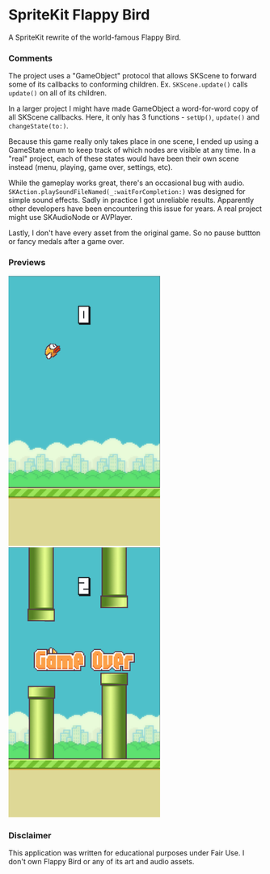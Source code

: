 # SpriteKit Flappy Bird

A SpriteKit rewrite of the world-famous Flappy Bird.

### Comments
The project uses a "GameObject" protocol that allows SKScene to forward some of its callbacks to conforming children.
Ex. `SKScene.update()` calls `update()` on all of its children.

In a larger project I might have made GameObject a word-for-word copy of all SKScene callbacks. Here, it only has 3 functions - `setUp()`, `update()` and `changeState(to:)`.

Because this game really only takes place in one scene, I ended up using a GameState enum to keep track of which nodes are visible at any time. In a "real" project, each of these states would have been their own scene instead (menu, playing, game over, settings, etc).

While the gameplay works great, there's an occasional bug with audio. `SKAction.playSoundFileNamed(_:waitForCompletion:)` was designed for simple sound effects. Sadly in practice I got unreliable results. Apparently other developers have been encountering this issue for years. A real project might use SKAudioNode or AVPlayer.

Lastly, I don't have every asset from the original game. So no pause buttton or fancy medals after a game over.

### Previews
<p float="left">
  <img src="PreviewImages/preview0.png" width="300" />
  <img src="PreviewImages/preview1.png" width="300" /> 
</p>

### Disclaimer
This application was written for educational purposes under Fair Use. I don't own Flappy Bird or any of its art and audio assets.
